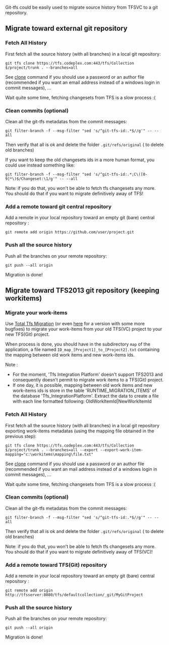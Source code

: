 Git-tfs could be easily used to migrate source history from TFSVC to a git repository.

## Migrate toward external git repository

### Fetch All History

First fetch all the source history (with all branches) in a local git repository:

    git tfs clone https://tfs.codeplex.com:443/tfs/Collection $/project/trunk . --branches=all

See [clone](../commands/clone.md) command if you should use a password or an author file
 (recommended if you want an email address instead of a windows login in commit messages), ...

Wait quite some time, fetching changesets from TFS is a slow process :(

### Clean commits (optional)

Clean all the git-tfs metadatas from the commit messages:

    git filter-branch -f --msg-filter "sed 's/^git-tfs-id:.*$//g'" -- --all

Then verify that all is ok and delete the folder `.git/refs/original` ( to delete old branches)

If you want to keep the old changesets ids in a more human format, you could use instead something like:

    git filter-branch -f --msg-filter "sed 's/^git-tfs-id:.*;C\([0-9]*\)$/Changeset:\1/g'" -- --all

Note: if you do that, you won't be able to fetch tfs changesets any more.
You should do that if you want to migrate definitively away of TFS!



### Add a remote toward git central repository

Add a remote in your local repository toward an empty git (bare) central repository :

    git remote add origin https://github.com/user/project.git

### Push all the source history

Push all the branches on your remote repository:

    git push --all origin

Migration is done!

## Migrate toward TFS2013 git repository (keeping workitems)

### Migrate your work-items
Use [Total Tfs Migration](https://totaltfsmigration.codeplex.com/) (or even [here](https://github.com/pmiossec/TotalTfsMigrationTool) for a version with some more bugfixes) to migrate your work-items from your old TFS(VC) project to your new TFS(Git) project.

When process is done, you should have in the subdirectory `map` of the application,
 a file named `ID_map_[Project1]_to_[Project2].txt` containing the mapping between
 old work items and new work-items ids.

Note :
- For the moment, 'Tfs Integration Platform' doesn't support TFS2013 and consequently doesn't permit to migrate work items to a TFS(Git) project.
- If one day, it is possible, mapping between old work items and new work-items ids is store in the table 'RUNTIME_MIGRATION_ITEMS' of the database 'Tfs_IntegrationPlatform'.
Extract the data to create a file with each line formatted following: OldWorkItemId|NewWorkItemId

### Fetch All History

First fetch all the source history (with all branches) in a local git repository exporting work-items metadatas (using the mapping file obtained in the previous step):

    git tfs clone https://tfs.codeplex.com:443/tfs/Collection $/project/trunk . --branches=all --export --export-work-item-mapping="c:\workitems\mapping\file.txt"

See [clone](../commands/clone.md) command if you should use a password or an author file
 (recommended if you want an mail address instead of a windows login in commit messages), ...

Wait quite some time, fetching changesets from TFS is a slow process :(

### Clean commits (optional)

Clean all the git-tfs metadatas from the commit messages:

    git filter-branch -f --msg-filter "sed 's/^git-tfs-id:.*$//g'" -- --all

Then verify that all is ok and delete the folder `.git/refs/original` ( to delete old branches)

Note: if you do that, you won't be able to fetch tfs changesets any more.
You should do that if you want to migrate definitively away of TFS(VC)!

### Add a remote toward TFS(Git) repository

Add a remote in your local repository toward an empty git (bare) central repository :

    git remote add origin http://tfsserver:8080/tfs/defaultcollection/_git/MyGitProject

### Push all the source history

Push all the branches on your remote repository:

    git push --all origin

Migration is done!

